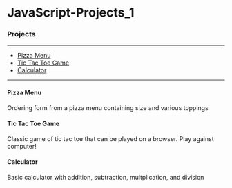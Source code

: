 # JavaScript-Projects_1

<h3>Projects</h3>
<hr>
<ul>
  <li><a href="https://github.com/eudorach/JavaScript-Projects_1/tree/master/Pizza_Project">Pizza Menu</a></li>
  <li><a href="https://github.com/eudorach/JavaScript-Projects_1/tree/master/TicTacToe">Tic Tac Toe Game</a></li>
  <li><a href="https://github.com/eudorach/JavaScript-Projects_1/tree/master/Calculator">Calculator</a></li>
</ul>
<hr>

<h4>Pizza Menu</h4>
Ordering form from a pizza menu containing size and various toppings
<br>
<h4>Tic Tac Toe Game</h4>
Classic game of tic tac toe that can be played on a browser. Play against computer!
<br>
<h4>Calculator</h4>
Basic calculator with addition, subtraction, multplication, and division

